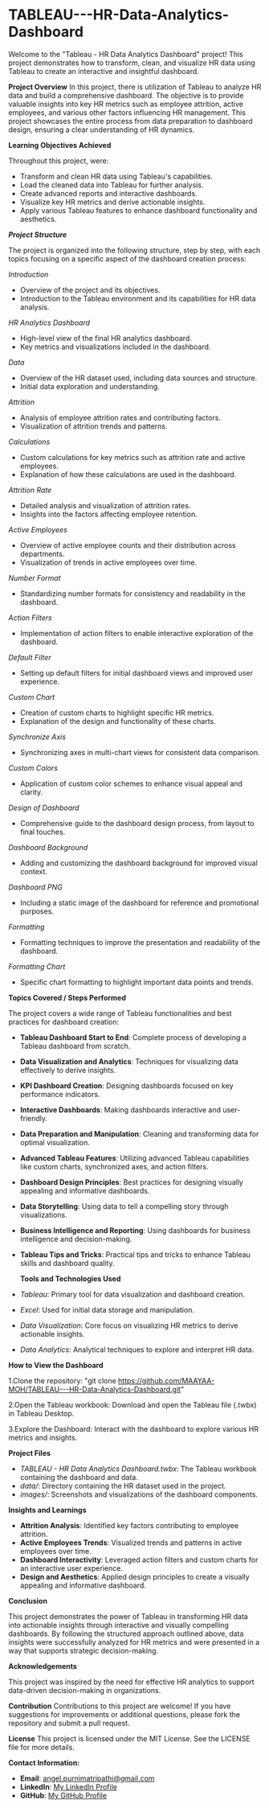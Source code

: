 # TABLEAU---HR-Data-Analytics-Dashboard

Welcome to the "Tableau - HR Data Analytics Dashboard" project! This project demonstrates how to transform, clean, and visualize HR data using Tableau to create an interactive and insightful dashboard.

**Project Overview**
In this project, there is utilization of Tableau to analyze HR data and build a comprehensive dashboard. The objective is to provide valuable insights into key HR metrics such as employee attrition, active employees, and various other factors influencing HR management. This project showcases the entire process from data preparation to dashboard design, ensuring a clear understanding of HR dynamics.

**Learning Objectives Achieved**

Throughout this project, were:

  * Transform and clean HR data using Tableau's capabilities.
  * Load the cleaned data into Tableau for further analysis.
  * Create advanced reports and interactive dashboards.
  * Visualize key HR metrics and derive actionable insights.
  * Apply various Tableau features to enhance dashboard functionality and aesthetics.

***Project Structure***

The project is organized into the following structure, step by step, with each topics focusing on a specific aspect of the dashboard creation process:

*_Introduction_*
  * Overview of the project and its objectives.
  * Introduction to the Tableau environment and its capabilities for HR data analysis.

*_HR Analytics Dashboard_* 
  * High-level view of the final HR analytics dashboard.
  * Key metrics and visualizations included in the dashboard.

*_Data_*
  * Overview of the HR dataset used, including data sources and structure.
  * Initial data exploration and understanding.

*_Attrition_*
  * Analysis of employee attrition rates and contributing factors.
  * Visualization of attrition trends and patterns.

*_Calculations_*
  * Custom calculations for key metrics such as attrition rate and active employees.
  * Explanation of how these calculations are used in the dashboard.

*_Attrition Rate_*
  * Detailed analysis and visualization of attrition rates.
  * Insights into the factors affecting employee retention.

*_Active Employees_*
  * Overview of active employee counts and their distribution across departments.
  * Visualization of trends in active employees over time.
    
*_Number Format_*
  * Standardizing number formats for consistency and readability in the dashboard.
    
*_Action Filters_*
  * Implementation of action filters to enable interactive exploration of the dashboard.
    
*_Default Filter_*
  * Setting up default filters for initial dashboard views and improved user experience.
    
*_Custom Chart_*
  * Creation of custom charts to highlight specific HR metrics.
  * Explanation of the design and functionality of these charts.
    
*_Synchronize Axis_*
  * Synchronizing axes in multi-chart views for consistent data comparison.

*_Custom Colors_*
  * Application of custom color schemes to enhance visual appeal and clarity.
    
*_Design of Dashboard_*
  * Comprehensive guide to the dashboard design process, from layout to final touches.
    
*_Dashboard Background_*
  * Adding and customizing the dashboard background for improved visual context.
    
*_Dashboard PNG_*
  * Including a static image of the dashboard for reference and promotional purposes.
    
*_Formatting_*
  * Formatting techniques to improve the presentation and readability of the dashboard.

*_Formatting Chart_*
  * Specific chart formatting to highlight important data points and trends.
    

**Topics Covered / Steps Performed**

The project covers a wide range of Tableau functionalities and best practices for dashboard creation:

  * **Tableau Dashboard Start to End**: Complete process of developing a Tableau dashboard from scratch.
    
  * **Data Visualization and Analytics**: Techniques for visualizing data effectively to derive insights.
    
  * **KPI Dashboard Creation**: Designing dashboards focused on key performance indicators.
    
  * **Interactive Dashboards**: Making dashboards interactive and user-friendly.
    
  * **Data Preparation and Manipulation**: Cleaning and transforming data for optimal visualization.
    
  * **Advanced Tableau Features**: Utilizing advanced Tableau capabilities like custom charts, synchronized 
                                   axes, and action filters.
    
  * **Dashboard Design Principles**: Best practices for designing visually appealing and informative 
                                     dashboards.
  * **Data Storytelling**: Using data to tell a compelling story through visualizations.
    
 * **Business Intelligence and Reporting**: Using dashboards for business intelligence and decision-making.
   
 * **Tableau Tips and Tricks**: Practical tips and tricks to enhance Tableau skills and dashboard quality.



   **Tools and Technologies Used**

  * *_Tableau_*: Primary tool for data visualization and dashboard creation.
  * *_Excel_*: Used for initial data storage and manipulation.
  * *_Data Visualization_*: Core focus on visualizing HR metrics to derive actionable insights.
  * *_Data Analytics_*: Analytical techniques to explore and interpret HR data.

    

**How to View the Dashboard**

   1.Clone the repository: "git clone https://github.com/MAAYAA-MOH/TABLEAU---HR-Data-Analytics-Dashboard.git"
   
   2.Open the Tableau workbook: Download and open the Tableau file (.twbx) in Tableau Desktop.
   
   3.Explore the Dashboard: Interact with the dashboard to explore various HR metrics and insights.

**Project Files**

  * *_TABLEAU - HR Data Analytics Dashboard.twbx_*: The Tableau workbook containing the dashboard and data.
  * *_data/_*: Directory containing the HR dataset used in the project.
  * *_images/_*: Screenshots and visualizations of the dashboard components.



**Insights and Learnings**

  * **Attrition Analysis**: Identified key factors contributing to employee attrition.
  * **Active Employees Trends**: Visualized trends and patterns in active employees over time.
  * **Dashboard Interactivity**: Leveraged action filters and custom charts for an interactive user 
                                 experience.
  * **Design and Aesthetics**: Applied design principles to create a visually appealing and informative 
                               dashboard. 

                             
**Conclusion**

This project demonstrates the power of Tableau in transforming HR data into actionable insights through interactive and visually compelling dashboards. By following the structured approach outlined above, data insights were successfully analyzed for HR metrics and were presented in a way that supports strategic decision-making.

**Acknowledgements**

This project was inspired by the need for effective HR analytics to support data-driven decision-making in organizations.


**Contribution**
Contributions to this project are welcome! If you have suggestions for improvements or additional questions, please fork the repository and submit a pull request.

**License**
This project is licensed under the MIT License. See the LICENSE file for more details.


**Contact Information:**

- **Email**: angel.purnimatripathi@gmail.com
- **LinkedIn**: [My LinkedIn Profile](https://www.linkedin.com/in/purnimatripathi1111/)
- **GitHub**: [My GitHub Profile](https://github.com/MAAYAA-MOH)



